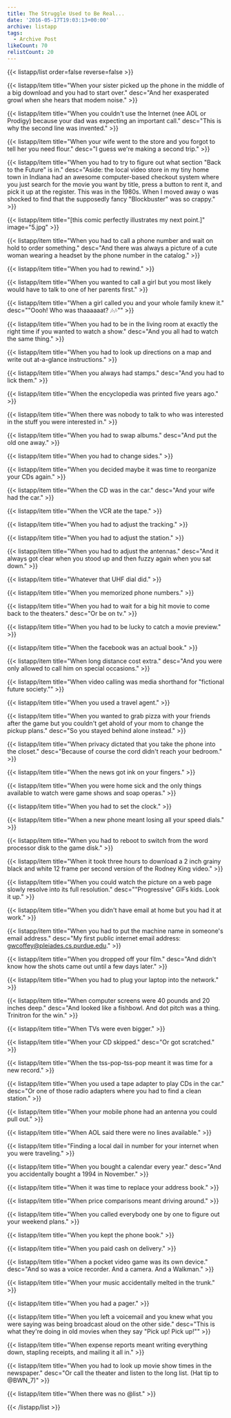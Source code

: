 ```yaml
---
title: The Struggle Used to Be Real...
date: '2016-05-17T19:03:13+00:00'
archive: listapp
tags: 
  - Archive Post
likeCount: 70
relistCount: 20
---
```



{{< listapp/list order=false reverse=false >}}

   {{< listapp/item title="When your sister picked up the phone in the middle of a big download and you had to start over."
      desc="And her exasperated growl when she hears that modem noise." >}}

   {{< listapp/item title="When you couldn't use the Internet (nee AOL or Prodigy) because your dad was expecting an important call."
      desc="This is why the second line was invented." >}}

   {{< listapp/item title="When your wife went to the store and you forgot to tell her you need flour."
      desc="I guess we're making a second trip." >}}

   {{< listapp/item title="When you had to try to figure out what section \"Back to the Future\" is in."
      desc="Aside: the local video store in my tiny home town in Indiana had an awesome computer-based checkout system where you just search for the movie you want by title, press a button to rent it, and pick it up at the register. This was in the 1980s. When I moved away o was shocked to find that the supposedly fancy \"Blockbuster\" was so crappy." >}}

   {{< listapp/item title="[this comic perfectly illustrates my next point.]"
      image="5.jpg" >}}

   {{< listapp/item title="When you had to call a phone number and wait on hold to order something."
      desc="And there was always a picture of a cute woman wearing a headset by the phone number in the catalog." >}}

   {{< listapp/item title="When you had to rewind." >}}

   {{< listapp/item title="When you wanted to call a girl but you most likely would have to talk to one of her parents first." >}}

   {{< listapp/item title="When a girl called you and your whole family knew it."
      desc="\"Oooh! Who was thaaaaaat? 🎶🎶\"" >}}

   {{< listapp/item title="When you had to be in the living room at exactly the right time if you wanted to watch a show."
      desc="And you all had to watch the same thing." >}}

   {{< listapp/item title="When you had to look up directions on a map and write out at-a-glance instructions." >}}

   {{< listapp/item title="When you always had stamps."
      desc="And you had to lick them." >}}

   {{< listapp/item title="When the encyclopedia was printed five years ago." >}}

   {{< listapp/item title="When there was nobody to talk to who was interested in the stuff you were interested in." >}}

   {{< listapp/item title="When you had to swap albums."
      desc="And put the old one away." >}}

   {{< listapp/item title="When you had to change sides." >}}

   {{< listapp/item title="When you decided maybe it was time to reorganize your CDs again." >}}

   {{< listapp/item title="When the CD was in the car."
      desc="And your wife had the car." >}}

   {{< listapp/item title="When the VCR ate the tape." >}}

   {{< listapp/item title="When you had to adjust the tracking." >}}

   {{< listapp/item title="When you had to adjust the station." >}}

   {{< listapp/item title="When you had to adjust the antennas."
      desc="And it always got clear when you stood up and then fuzzy again when you sat down." >}}

   {{< listapp/item title="Whatever that UHF dial did." >}}

   {{< listapp/item title="When you memorized phone numbers." >}}

   {{< listapp/item title="When you had to wait for a big hit movie to come back to the theaters."
      desc="Or be on tv." >}}

   {{< listapp/item title="When you had to be lucky to catch a movie preview." >}}

   {{< listapp/item title="When the facebook was an actual book." >}}

   {{< listapp/item title="When long distance cost extra."
      desc="And you were only allowed to call him on special occasions." >}}

   {{< listapp/item title="When video calling was media shorthand for \"fictional future society.\"" >}}

   {{< listapp/item title="When you used a travel agent." >}}

   {{< listapp/item title="When you wanted to grab pizza with your friends after the game but you couldn't get ahold of your mom to change the pickup plans."
      desc="So you stayed behind alone instead." >}}

   {{< listapp/item title="When privacy dictated that you take the phone into the closet."
      desc="Because of course the cord didn't reach your bedroom." >}}

   {{< listapp/item title="When the news got ink on your fingers." >}}

   {{< listapp/item title="When you were home sick and the only things available to watch were game shows and soap operas." >}}

   {{< listapp/item title="When you had to set the clock." >}}

   {{< listapp/item title="When a new phone meant losing all your speed dials." >}}

   {{< listapp/item title="When you had to reboot to switch from the word processor disk to the game disk." >}}

   {{< listapp/item title="When it took three hours to download a 2 inch grainy black and white 12 frame per second version of the Rodney King video." >}}

   {{< listapp/item title="When you could watch the picture on a web page slowly resolve into its full resolution."
      desc="\"Progressive\" GIFs kids. Look it up." >}}

   {{< listapp/item title="When you didn't have email at home but you had it at work." >}}

   {{< listapp/item title="When you had to put the machine name in someone's email address."
      desc="My first public internet email address: gwcoffey@pleiades.cs.purdue.edu." >}}

   {{< listapp/item title="When you dropped off your film."
      desc="And didn't know how the shots came out until a few days later." >}}

   {{< listapp/item title="When you had to plug your laptop into the network." >}}

   {{< listapp/item title="When computer screens were 40 pounds and 20 inches deep."
      desc="And looked like a fishbowl. And dot pitch was a thing. Trinitron for the win." >}}

   {{< listapp/item title="When TVs were even bigger." >}}

   {{< listapp/item title="When your CD skipped."
      desc="Or got scratched." >}}

   {{< listapp/item title="When the tss-pop-tss-pop meant it was time for a new record." >}}

   {{< listapp/item title="When you used a tape adapter to play CDs in the car."
      desc="Or one of those radio adapters where you had to find a clean station." >}}

   {{< listapp/item title="When your mobile phone had an antenna you could pull out." >}}

   {{< listapp/item title="When AOL said there were no lines available." >}}

   {{< listapp/item title="Finding a local dail in number for your internet when you were traveling." >}}

   {{< listapp/item title="When you bought a calendar every year."
      desc="And you accidentally bought a 1994 in November." >}}

   {{< listapp/item title="When it was time to replace your address book." >}}

   {{< listapp/item title="When price comparisons meant driving around." >}}

   {{< listapp/item title="When you called everybody one by one to figure out your weekend plans." >}}

   {{< listapp/item title="When you kept the phone book." >}}

   {{< listapp/item title="When you paid cash on delivery." >}}

   {{< listapp/item title="When a pocket video game was its own device."
      desc="And so was a voice recorder. And a camera. And a Walkman." >}}

   {{< listapp/item title="When your music accidentally melted in the trunk." >}}

   {{< listapp/item title="When you had a pager." >}}

   {{< listapp/item title="When you left a voicemail and you knew what you were saying was being broadcast aloud on the other side."
      desc="This is what they're doing in old movies when they say \"Pick up! Pick up!\"" >}}

   {{< listapp/item title="When expense reports meant writing everything down, stapling receipts, and mailing it all in." >}}

   {{< listapp/item title="When you had to look up movie show times in the newspaper."
      desc="Or call the theater and listen to the long list. (Hat tip to @BWN_7)" >}}

   {{< listapp/item title="When there was no @list." >}}

{{< /listapp/list >}}
